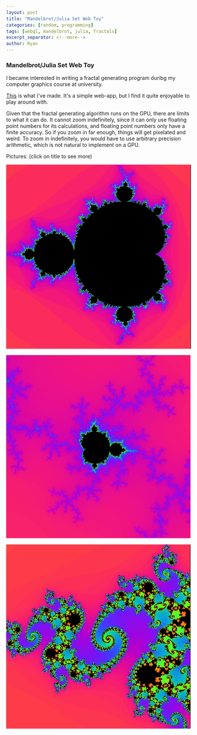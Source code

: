 ```yaml
---
layout: post
title: "Mandelbrot/Julia Set Web Toy"
categories: [random, programming]
tags: [webgl, mandelbrot, julia, fractals]
excerpt_separator: <!--more-->
author: Ryan
---
```



### Mandelbrot/Julia Set Web Toy


I became interested in writing a fractal generating program duribg my computer graphics course at university. 

[This](https://rlintott.github.io/fractal) is what I've made. It's a simple web-app, but I find it quite enjoyable to play around with. 

Given that the fractal generating algorithm runs on the GPU, there are limits to what it can do. It cannot zoom indefinitely, since it can only use floating point numbers for its calculations, and floating point numbers only have a finite accuracy. So if you zoom in far enough, things will get pixelated and weird. To zoom in indefinitely, you would have to use arbitrary precision arithmetic, which is not natural to implement on a GPU. 


Pictures: (click on title to see more)


![Mandel](/assets/img/mandel.png)

<!--more-->

![mini_mandel](/assets/img/mini_mandel.png)

![julia](/assets/img/julia.png)